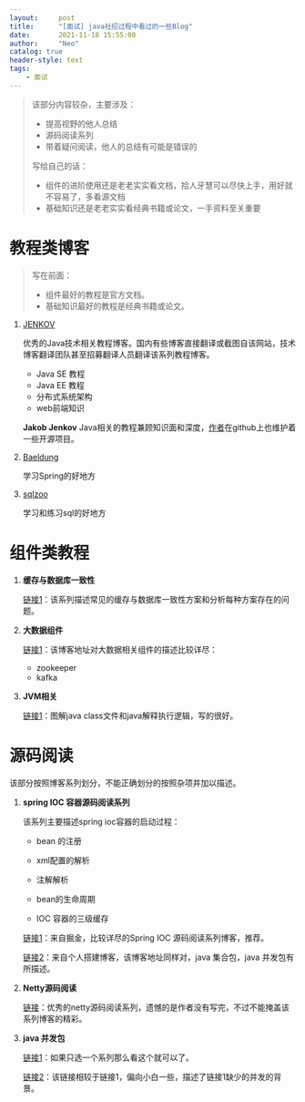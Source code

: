 ```yaml
---
layout:     post
title:      "[面试] java社招过程中看过的一些Blog"
date:       2021-11-18 15:55:00
author:     "Neo"
catalog: true
header-style: text
tags:
    - 面试 
---
```


>  该部分内容较杂，主要涉及：
>
>   * 提高视野的他人总结
>   * 源码阅读系列
>   * 带着疑问阅读，他人的总结有可能是错误的
>
>   写给自己的话：
>
>   * 组件的进阶使用还是老老实实看文档，拾人牙慧可以尽快上手，用好就不容易了，多看源文档
>   * 基础知识还是老老实实看经典书籍或论文，一手资料至关重要

# 教程类博客

> 写在前面：
>
> * 组件最好的教程是官方文档。
> * 基础知识最好的教程是经典书籍或论文。

1. [JENKOV](http://tutorials.jenkov.com/)

   优秀的Java技术相关教程博客。国内有些博客直接翻译或截图自该网站，技术博客翻译团队甚至招募翻译人员翻译该系列教程博客。

   * Java SE 教程
   * Java EE 教程
   * 分布式系统架构
   * web前端知识

   **Jakob Jenkov** Java相关的教程兼顾知识面和深度，[作者](https://github.com/jjenkov)在github上也维护着一些开源项目。

2. [Baeldung](https://www.baeldung.com/)

   学习Spring的好地方

3. [sqlzoo](https://sqlzoo.net/wiki/SQL_Tutorial)

   学习和练习sql的好地方

# 组件类教程

1. **缓存与数据库一致性**

   [链接1](https://blog.kido.site/)：该系列描述常见的缓存与数据库一致性方案和分析每种方案存在的问题。

2. **大数据组件**

   [链接1](http://www.jasongj.com/)：该博客地址对大数据相关组件的描述比较详尽：

   * zookeeper
   * kafka

3. **JVM相关**

   [链接1](https://blog.csdn.net/luanlouis/category_9263262.html)：图解java class文件和java解释执行逻辑，写的很好。

# 源码阅读

该部分按照博客系列划分，不能正确划分的按照杂项并加以描述。

1. **spring IOC 容器源码阅读系列**

   该系列主要描述spring ioc容器的启动过程：

   * bean 的注册

   * xml配置的解析
   * 注解解析

   * bean的生命周期
   * IOC 容器的三级缓存

   [链接1](https://juejin.cn/user/1486195452807581/posts)：来自掘金，比较详尽的Spring IOC 源码阅读系列博客，推荐。

   [链接2](https://javadoop.com/)：来自个人搭建博客，该博客地址同样对，java 集合包，java 并发包有所描述。

2. **Netty源码阅读**

   [链接](https://segmentfault.com/a/1190000007282628)：优秀的netty源码阅读系列，遗憾的是作者没有写完，不过不能掩盖该系列博客的精彩。

3. **java 并发包**

   [链接1](http://www.blogjava.net/xylz/archive/2010/07/08/325587.html)：如果只选一个系列那么看这个就可以了。

   [链接2](https://segmentfault.com/a/1190000016058789)：该链接相较于链接1，偏向小白一些，描述了链接1缺少的并发的背景。

















